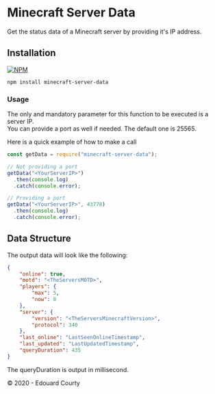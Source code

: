 # Minecraft Server Data
Get the status data of a Minecraft server by providing it's IP address.

## Installation

[![NPM](https://nodei.co/npm/minecraft-server-data.png)](https://nodei.co/npm/minecraft-server-data/)

```
npm install minecraft-server-data
```

### Usage

The only and mandatory parameter for this function to be executed is a server IP.  
You can provide a port as well if needed. The default one is 25565.

Here is a quick example of how to make a call
```javascript
const getData = require("minecraft-server-data");

// Not providing a port
getData("<YourServerIP>")
  .then(console.log)
  .catch(console.error);

// Providing a port
getData("<YourServerIP>", 43778)
  .then(console.log)
  .catch(console.error);
```

## Data Structure
The output data will look like the following:
```json
{
    "online": true,
    "motd": "<TheServersMOTD>",
    "players": {
        "max": 5,
        "now": 0
    },
    "server": {
        "version": "<TheServersMinecraftVersion>",
        "protocol": 340
    },
    "last_online": "LastSeenOnlineTimestamp",
    "last_updated": "LastUpdatedTimestamp",
    "queryDuration": 435
}
```
The queryDuration is output in millisecond.

© 2020 - Edouard Courty  
